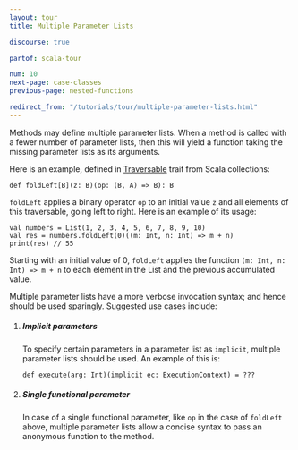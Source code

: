 ```yaml
---
layout: tour
title: Multiple Parameter Lists

discourse: true

partof: scala-tour

num: 10
next-page: case-classes
previous-page: nested-functions

redirect_from: "/tutorials/tour/multiple-parameter-lists.html"
---
```


Methods may define multiple parameter lists. When a method is called with a fewer number of parameter lists, then this will yield a function taking the missing parameter lists as its arguments.

Here is an example, defined in [Traversable](/overviews/collections/trait-traversable.html) trait from Scala collections:

```
def foldLeft[B](z: B)(op: (B, A) => B): B
```

`foldLeft` applies a binary operator `op` to an initial value `z` and all elements of this traversable, going left to right. Here is an example of its usage:

```tut
val numbers = List(1, 2, 3, 4, 5, 6, 7, 8, 9, 10)
val res = numbers.foldLeft(0)((m: Int, n: Int) => m + n)
print(res) // 55
```

Starting with an initial value of 0, `foldLeft` applies the function `(m: Int, n: Int) => m + n` to each element in the List and the previous accumulated value.

Multiple parameter lists have a more verbose invocation syntax; and hence should be used sparingly. Suggested use cases include:

1. ##### Implicit parameters
    To specify certain parameters in a parameter list as `implicit`, multiple parameter lists should be used. An example of this is:

    ```
    def execute(arg: Int)(implicit ec: ExecutionContext) = ???
    ```

2. ##### Single functional parameter
    In case of a single functional parameter, like `op` in the case of `foldLeft` above, multiple parameter lists allow a concise syntax to pass an anonymous function to the method.
